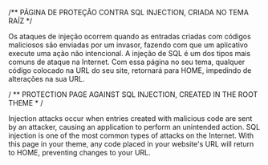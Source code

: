 /** PÁGINA DE PROTEÇÃO CONTRA SQL INJECTION, CRIADA NO TEMA RAÍZ */

Os ataques de injeção ocorrem quando as entradas criadas com códigos maliciosos são enviadas por um invasor, fazendo com que um aplicativo execute uma ação não 
intencional. A injeção de SQL é um dos tipos mais comuns de ataque na Internet. Com essa página no seu tema, qualquer código colocado na URL do seu site, retornará 
para HOME, impedindo de alterações na sua URL.

/ ** PROTECTION PAGE AGAINST SQL INJECTION, CREATED IN THE ROOT THEME * /

Injection attacks occur when entries created with malicious code are sent by an attacker, causing an application to perform an unintended action. 
SQL injection is one of the most common types of attacks on the Internet. With this page in your theme, any code placed in your website's URL will 
return to HOME, preventing changes to your URL.
